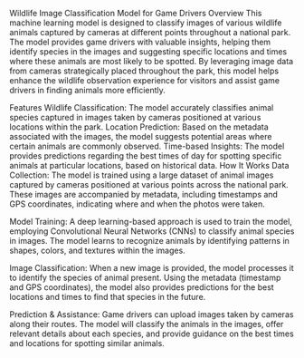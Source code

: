Wildlife Image Classification Model for Game Drivers
Overview
This machine learning model is designed to classify images of various wildlife animals captured by cameras at different points throughout a national park. The model provides game drivers with valuable insights, helping them identify species in the images and suggesting specific locations and times where these animals are most likely to be spotted. By leveraging image data from cameras strategically placed throughout the park, this model helps enhance the wildlife observation experience for visitors and assist game drivers in finding animals more efficiently.

Features
Wildlife Classification: The model accurately classifies animal species captured in images taken by cameras positioned at various locations within the park.
Location Prediction: Based on the metadata associated with the images, the model suggests potential areas where certain animals are commonly observed.
Time-based Insights: The model provides predictions regarding the best times of day for spotting specific animals at particular locations, based on historical data.
How It Works
Data Collection: The model is trained using a large dataset of animal images captured by cameras positioned at various points across the national park. These images are accompanied by metadata, including timestamps and GPS coordinates, indicating where and when the photos were taken.

Model Training: A deep learning-based approach is used to train the model, employing Convolutional Neural Networks (CNNs) to classify animal species in images. The model learns to recognize animals by identifying patterns in shapes, colors, and textures within the images.

Image Classification: When a new image is provided, the model processes it to identify the species of animal present. Using the metadata (timestamp and GPS coordinates), the model also provides predictions for the best locations and times to find that species in the future.

Prediction & Assistance: Game drivers can upload images taken by cameras along their routes. The model will classify the animals in the images, offer relevant details about each species, and provide guidance on the best times and locations for spotting similar animals.
